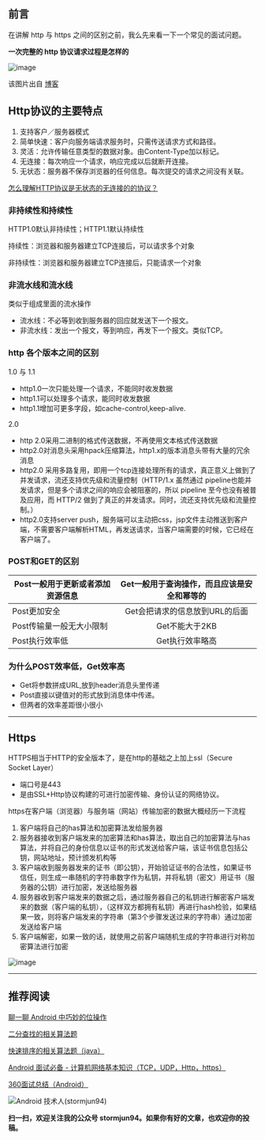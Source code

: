 ﻿



## 前言

在讲解 http 与 https 之间的区别之前，我么先来看一下一个常见的面试问题。

**一次完整的 http 协议请求过程是怎样的**

![image](https://imgconvert.csdnimg.cn/aHR0cHM6Ly91cGxvYWQtaW1hZ2VzLmppYW5zaHUuaW8vdXBsb2FkX2ltYWdlcy8yMDUwMjAzLWEzZWRjNmYyOTljZjgzN2IuanBn)

该图片出自 [博客](https://blog.csdn.net/liudong8510/article/details/7908093)


## Http协议的主要特点

1. 支持客户／服务器模式
2. 简单快速：客户向服务端请求服务时，只需传送请求方式和路径。
3. 灵活：允许传输任意类型的数据对象。由Content-Type加以标记。
4. 无连接：每次响应一个请求，响应完成以后就断开连接。
5. 无状态：服务器不保存浏览器的任何信息。每次提交的请求之间没有关联。


[怎么理解HTTP协议是无状态的无连接的的协议？](https://www.jianshu.com/p/30744fbd1f01)

### 非持续性和持续性

HTTP1.0默认非持续性；HTTP1.1默认持续性

持续性：浏览器和服务器建立TCP连接后，可以请求多个对象

非持续性：浏览器和服务器建立TCP连接后，只能请求一个对象

### 非流水线和流水线

类似于组成里面的流水操作

* 流水线：不必等到收到服务器的回应就发送下一个报文。
* 非流水线：发出一个报文，等到响应，再发下一个报文。类似TCP。


### http 各个版本之间的区别

1.0 与 1.1

- http1.0一次只能处理一个请求，不能同时收发数据
- http1.1可以处理多个请求，能同时收发数据
- http1.1增加可更多字段，如cache-control,keep-alive.

2.0

- http 2.0采用二进制的格式传送数据，不再使用文本格式传送数据
- http2.0对消息头采用hpack压缩算法，http1.x的版本消息头带有大量的冗余消息
- http2.0 采用多路复用，即用一个tcp连接处理所有的请求，真正意义上做到了并发请求，流还支持优先级和流量控制（HTTP/1.x 虽然通过 pipeline也能并发请求，但是多个请求之间的响应会被阻塞的，所以 pipeline 至今也没有被普及应用，而 HTTP/2 做到了真正的并发请求。同时，流还支持优先级和流量控制。）
- http2.0支持server push，服务端可以主动把css，jsp文件主动推送到客户端，不需要客户端解析HTML，再发送请求，当客户端需要的时候，它已经在客户端了。


### POST和GET的区别

| Post一般用于更新或者添加资源信息       | Get一般用于查询操作，而且应该是安全和幂等的           |
| ------------- |:-------------:|
| Post更加安全      | Get会把请求的信息放到URL的后面 |
| Post传输量一般无大小限制     | Get不能大于2KB      |
| Post执行效率低 | Get执行效率略高      |


### 为什么POST效率低，Get效率高

* Get将参数拼成URL,放到header消息头里传递
* Post直接以键值对的形式放到消息体中传递。
* 但两者的效率差距很小很小


---

## Https

HTTPS相当于HTTP的安全版本了，是在http的基础之上加上ssl（Secure Socket Layer）

* 端口号是443
* 是由SSL+Http协议构建的可进行加密传输、身份认证的网络协议。

https在客户端（浏览器）与服务端（网站）传输加密的数据大概经历一下流程
1. 客户端将自己的has算法和加密算法发给服务器
2. 服务器接收到客户端发来的加密算法和has算法，取出自己的加密算法与has算法，并将自己的身份信息以证书的形式发送给客户端，该证书信息包括公钥，网站地址，预计颁发机构等
3. 客户端收到服务器发来的证书（即公钥），开始验证证书的合法性，如果证书信任，则生成一串随机的字符串数字作为私钥，并将私钥（密文）用证书（服务器的公钥）进行加密，发送给服务器
4. 服务器收到客户端发来的数据之后，通过服务器自己的私钥进行解密客户端发来的数据（客户端的私钥），（这样双方都拥有私钥）再进行hash检验，如果结果一致，则将客户端发来的字符串（第3个步骤发送过来的字符串）通过加密发送给客户端
5. 客户端解密，如果一致的话，就使用之前客户端随机生成的字符串进行对称加密算法进行加密


![image](https://imgconvert.csdnimg.cn/aHR0cHM6Ly91cGxvYWQtaW1hZ2VzLmppYW5zaHUuaW8vdXBsb2FkX2ltYWdlcy8yMDUwMjAzLTcxZGRmM2M2MjZjYjQyNGUucG5n)


---



## 推荐阅读

[聊一聊 Android 中巧妙的位操作](https://blog.csdn.net/gdutxiaoxu/article/details/84898590)

[二分查找的相关算法题](https://blog.csdn.net/gdutxiaoxu/article/details/51292440)

[快速排序的相关算法题（java）](https://blog.csdn.net/gdutxiaoxu/article/details/51299994)

[Android 面试必备 - 计算机网络基本知识（TCP，UDP，Http，https）](https://blog.csdn.net/gdutxiaoxu/article/details/97618598)

[360面试总结（Android）](https://blog.csdn.net/gdutxiaoxu/article/details/52371834)

![Android 技术人(stormjun94)](https://imgconvert.csdnimg.cn/aHR0cHM6Ly91cGxvYWQtaW1hZ2VzLmppYW5zaHUuaW8vdXBsb2FkX2ltYWdlcy8yMDUwMjAzLWMyNGQ5Y2RkNzBiMDEzMDcuanBn)

**扫一扫，欢迎关注我的公众号 stormjun94。如果你有好的文章，也欢迎你的投稿。**










